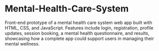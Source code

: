 # Mental-Health-Care-System
Front-end prototype of a mental health care system web app built with HTML, CSS, and JavaScript. Features include login, registration, profile updates, session booking, a mental health questionnaire, and results, showcasing how a complete app could support users in managing their mental wellness.
